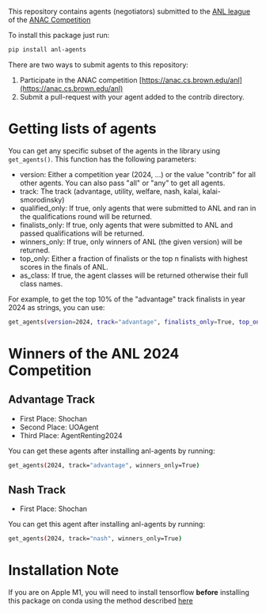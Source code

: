 This repository contains agents (negotiators) submitted to the [ANL league](https://anac.cs.brown.edu/anl) of the [ANAC Competition](https://anac.cs.brown.edu)

To install this package just run:

```bash
pip install anl-agents
```

There are two ways to submit agents to this repository:

1. Participate in the ANAC competition [https://anac.cs.brown.edu/anl](https://anac.cs.brown.edu/anl)
2. Submit a pull-request with your agent added to the contrib directory.

# Getting lists of agents

You can get any specific subset of the agents in the library using `get_agents()`. This function
has the following parameters:

- version: Either a competition year (2024, ...) or the value "contrib" for all other agents. You can also pass "all" or "any" to get all agents.
- track: The track (advantage, utility, welfare, nash, kalai, kalai-smorodinsky)
- qualified_only: If true, only agents that were submitted to ANL and ran in the qualifications round will be
  returned.
- finalists_only: If true, only agents that were submitted to ANL and passed qualifications will be
  returned.
- winners_only: If true, only winners of ANL (the given version) will be returned.
- top_only: Either a fraction of finalists or the top n finalists with highest scores in the finals of
  ANL.
- as_class: If true, the agent classes will be returned otherwise their full class names.

For example, to get the top 10% of the "advantage" track finalists in year 2024 as strings, you can use:

```bash
get_agents(version=2024, track="advantage", finalists_only=True, top_only=0.1, as_class=False)
```

# Winners of the ANL 2024 Competition

## Advantage Track

- First Place: Shochan
- Second Place: UOAgent
- Third Place: AgentRenting2024

You can get these agents after installing anl-agents by running:

```bash
get_agents(2024, track="advantage", winners_only=True)
```

## Nash Track

- First Place: Shochan

You can get this agent after installing anl-agents by running:

```bash
get_agents(2024, track="nash", winners_only=True)
```

# Installation Note

If you are on Apple M1, you will need to install tensorflow **before** installing this package on conda using the method described [here](https://developer.apple.com/metal/tensorflow-plugin/)
